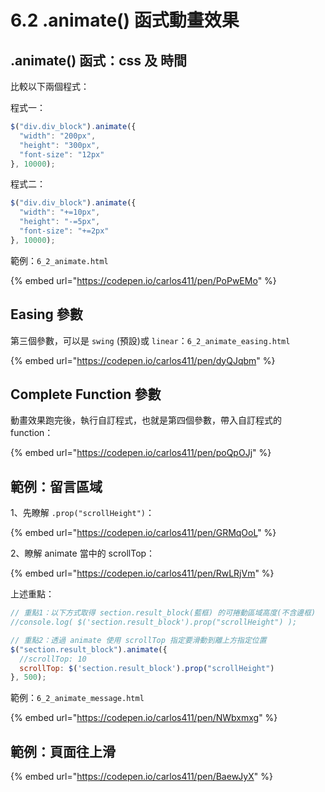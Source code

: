 # 6.2 .animate() 函式動畫效果

## .animate() 函式：css 及 時間

比較以下兩個程式：

程式一：

```javascript
$("div.div_block").animate({
  "width": "200px",
  "height": "300px",
  "font-size": "12px"
}, 10000);
```

程式二：

```javascript
$("div.div_block").animate({
  "width": "+=10px",
  "height": "-=5px",
  "font-size": "+=2px"
}, 10000);
```



範例：`6_2_animate.html`

{% embed url="https://codepen.io/carlos411/pen/PoPwEMo" %}



## Easing 參數

第三個參數，可以是 `swing` (預設)或 `linear`：`6_2_animate_easing.html`

{% embed url="https://codepen.io/carlos411/pen/dyQJqbm" %}



## Complete Function 參數

動畫效果跑完後，執行自訂程式，也就是第四個參數，帶入自訂程式的 function：

{% embed url="https://codepen.io/carlos411/pen/poQpOJj" %}



## 範例：留言區域

1、先瞭解 `.prop("scrollHeight")`：

{% embed url="https://codepen.io/carlos411/pen/GRMqOoL" %}

2、瞭解 animate 當中的 scrollTop：

{% embed url="https://codepen.io/carlos411/pen/RwLRjVm" %}



上述重點：

```javascript
// 重點1：以下方式取得 section.result_block(藍框) 的可捲動區域高度(不含邊框)
//console.log( $('section.result_block').prop("scrollHeight") );

// 重點2：透過 animate 使用 scrollTop 指定要滑動到離上方指定位置
$("section.result_block").animate({
  //scrollTop: 10
  scrollTop: $('section.result_block').prop("scrollHeight")
}, 500);
```





範例：`6_2_animate_message.html`

{% embed url="https://codepen.io/carlos411/pen/NWbxmxg" %}



## 範例：頁面往上滑

{% embed url="https://codepen.io/carlos411/pen/BaewJyX" %}

